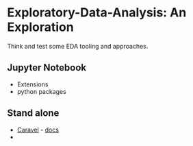 # Exploratory-Data-Analysis: An Exploration

Think and test some EDA tooling and approaches.

## Jupyter Notebook

 - Extensions
 - python packages

## Stand alone

 - [Caravel](https://github.com/airbnb/caravel) - [docs](docs/caravel-notes.md)
 - 

